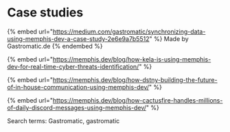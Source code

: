 # Case studies

{% embed url="https://medium.com/gastromatic/synchronizing-data-using-memphis-dev-a-case-study-2e6e9a7b5512" %}
Made by Gastromatic.de
{% endembed %}

{% embed url="https://memphis.dev/blog/how-kela-is-using-memphis-dev-for-real-time-cyber-threats-identification/" %}

{% embed url="https://memphis.dev/blog/how-dstny-building-the-future-of-in-house-communication-using-memphis-dev/" %}

{% embed url="https://memphis.dev/blog/how-cactusfire-handles-millions-of-daily-discord-messages-using-memphis-dev/" %}

Search terms: Gastromatic, gastromatic
